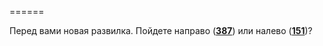 ======

Перед вами новая развилка. Пойдете направо ([**387**](#n_387)) или налево ([**151**](#n_151))?

